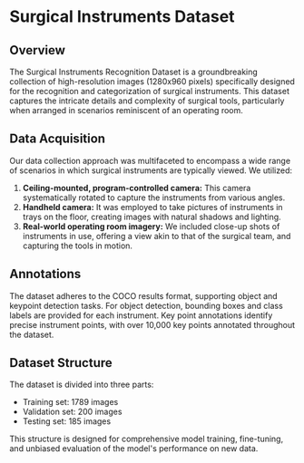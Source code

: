 # Surgical Instruments Dataset

## **Overview**  
The Surgical Instruments Recognition Dataset is a groundbreaking collection of high-resolution images (1280x960 pixels) specifically designed for the recognition and categorization of surgical instruments. This dataset captures the intricate details and complexity of surgical tools, particularly when arranged in scenarios reminiscent of an operating room.

## **Data Acquisition**

Our data collection approach was multifaceted to encompass a wide range of scenarios in which surgical instruments are typically viewed. We utilized:
1. **Ceiling-mounted, program-controlled camera:** This camera systematically rotated to capture the instruments from various angles.
2. **Handheld camera:** It was employed to take pictures of instruments in trays on the floor, creating images with natural shadows and lighting.
3. **Real-world operating room imagery:** We included close-up shots of instruments in use, offering a view akin to that of the surgical team, and capturing the tools in motion.

## **Annotations**  
The dataset adheres to the COCO results format, supporting object and keypoint detection tasks. For object detection, bounding boxes and class labels are provided for each instrument. Key point annotations identify precise instrument points, with over 10,000 key points annotated throughout the dataset.

## **Dataset Structure**  
The dataset is divided into three parts: 
- Training set: 1789 images
- Validation set: 200 images
- Testing set: 185 images

This structure is designed for comprehensive model training, fine-tuning, and unbiased evaluation of the model's performance on new data.
